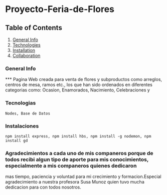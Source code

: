 # Proyecto-Feria-de-Flores
## Table of Contents
1. [General Info](#general-info)
2. [Technologies](#technologies)
3. [Installation](#installation)
4. [Collaboration](#collaboration)
 
### General Info
*** Pagina Web creada para venta de flores y subproductos como arreglos, centros de mesa, ramos etc., los que han sido ordenados en diferentes categorias como: Ocasion, Enamorados, Nacimiento, Celebraciones y 
### Tecnologias
    Nodes, Base de Datos
### Instalaciones
    npm install express, npm install hbs, npm install -g nodemon, npm install gd
### Agradecimientos a cada uno de mis companeros porque de todos recibi algun tipo de aporte para mis conocimientos, especialmente a mis companeros quienes dedicaron
mas tiempo, paciencia y voluntad para mi crecimiento y formacion.Especial agradecimiento a nuestra profesora Susa Munoz quien tuvo mucha dedicacion para con todos nosotros.
